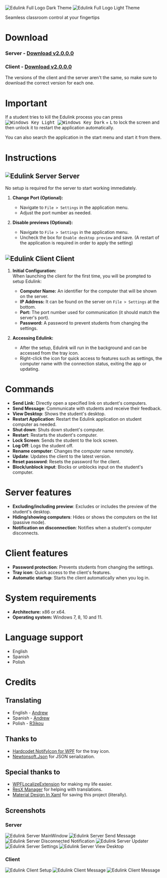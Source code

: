 ![Edulink Full Logo Dark Theme](Assets/Logo/EdulinkLogoFullDarkTheme@0.25x.png#gh-dark-mode-only)
![Edulink Full Logo Light Theme](Assets/Logo/EdulinkLogoFullLightTheme@0.25x.png#gh-light-mode-only)

Seamless classroom control at your fingertips

# Download
### Server - [Download v2.0.0.0](https://github.com/lxvdev/Edulink/releases/tag/v2.0.0.0-server)
### Client - [Download v2.0.0.0](https://github.com/lxvdev/Edulink/releases/tag/v2.0.0.0-client)

The versions of the client and the server aren't the same, so make sure to download the correct version for each one.

# Important
If a student tries to kill the Edulink process you can press <kbd> ![Windows Key Light](https://upload.wikimedia.org/wikipedia/commons/6/6a/Windows_logo_-_2021_%28White%29.svg#gh-dark-mode-only) ![Windows Key Dark](https://upload.wikimedia.org/wikipedia/commons/c/c4/Windows_logo_-_2021_%28Black%29.svg#gh-light-mode-only)</kbd> + <kbd>L</kbd> to lock the screen and then unlock it to restart the application automatically.

You can also search the application in the start menu and start it from there.

# Instructions

<h2 font-size>
    <img align="Top" src="Assets\Logo\Edulink_Server_32px.png" alt="Edulink Server">
    Server
</h2>

No setup is required for the server to start working immediately.

1. **Change Port (Optional):**  
   - Navigate to ```File > Settings``` in the application menu.
   - Adjust the port number as needed.

2. **Disable previews (Optional):**
   - Navigate to ```File > Settings``` in the application menu.
   - Uncheck the box for ```Enable desktop preview``` and save. (A restart of the application is required in order to apply the setting)

<h2>
    <img align="Top" src="Assets\Logo\Edulink_Client_32px.png" alt="Edulink Client">
    Client
</h2>

1. **Initial Configuration:**  
    When launching the client for the first time, you will be prompted to setup Edulink:
    - **Computer Name:** An identifier for the computer that will be shown on the server.
    - **IP Address:** It can be found on the server on ```File > Settings``` at the bottom.
    - **Port:** The port number used for communication (it should match the server's port).
    - **Password:** A password to prevent students from changing the settings.

2. **Accessing Edulink:**
   - After the setup, Edulink will run in the background and can be accessed from the tray icon.
   - Right-click the icon for quick access to features such as settings, the computer name with the connection status, exiting the app or updating.

# Commands
- **Send Link**: Directly open a specified link on student's computers.
- **Send Message**: Communicate with students and receive their feedback.
- **View Desktop**: Shows the student's desktop.
- **Restart Application**: Restart the Edulink application on student computer as needed.
- **Shut down**: Shuts down student's computer.
- **Restart**: Restarts the student's computer.
- **Lock Screen**: Sends the student to the lock screen.
- **Log Off**: Logs the student off.
- **Rename computer**: Changes the computer name remotely.
- **Update**: Updates the client to the latest version.
- **Reset password**: Resets the password for the client.
- **Block/unblock input**: Blocks or unblocks input on the student's computer.

# Server features
- **Excluding/including preview**: Excludes or includes the preview of the student's desktop.
- **Hiding/showing computers**: Hides or shows the computers on the list (passive mode).
- **Notification on disconnection**: Notifies when a student's computer disconnects.

# Client features
- **Password protection**: Prevents students from changing the settings.
- **Tray icon**: Quick access to the client's features.
- **Automatic startup**: Starts the client automatically when you log in.

# System requirements
- **Architecture:** x86 or x64.
- **Operating system:** Windows 7, 8, 10 and 11.

# Language support
- English
- Spanish
- Polish

# Credits
## Translating
- English - [Andrew](https://github.com/lxvdev)
- Spanish - [Andrew](https://github.com/lxvdev)
- Polish - [R3ikou](https://github.com/R3ikou)

## Thanks to
- [Hardcodet NotifyIcon for WPF](https://github.com/hardcodet/wpf-notifyicon) for the tray icon.
- [Newtonsoft.Json](https://github.com/JamesNK/Newtonsoft.Json) for JSON serialization.

## Special thanks to
- [WPFLocalizeExtension](https://github.com/XAMLMarkupExtensions/WPFLocalizeExtension) for making my life easier.
- [ResX Manager](https://github.com/dotnet/ResXResourceManager) for helping with translations.
- [Material Design In Xaml](https://github.com/MaterialDesignInXAML/MaterialDesignInXamlToolkit) for saving this project (literally).

## Screenshots
### Server
![Edulink Server MainWindow](Assets/Screenshots/Edulink_Server_MainScreenConnected.png)
![Edulink Server Send Message](Assets/Screenshots/Edulink_Server_SendMessage.png)
![Edulink Server Disconnected Notification](Assets/Screenshots/Edulink_Server_DisconnectedNotification.png)
![Edulink Server Updater](Assets/Screenshots/Edulink_Server_Updater.png)
![Edulink Server Settings](Assets/Screenshots/Edulink_Server_Settings.png)
![Edulink Server View Desktop](Assets/Screenshots/Edulink_Server_ViewDesktop.png)

### Client
![Edulink Client Setup](Assets/Screenshots/Edulink_Client_Setup.png)
![Edulink Client Message](Assets/Screenshots/Edulink_Client_TrayIcon.png)
![Edulink Client Message](Assets/Screenshots/Edulink_Client_Message.png)